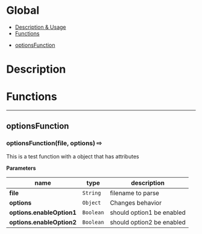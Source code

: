 # Global

* [Description &amp; Usage](#description)
* [Functions](#functions)

 - [optionsFunction](#optionsFunction)

# Description





# Functions
***
## optionsFunction
### optionsFunction(file, options)  &#x21e8; 

This is a test function
  with a object that has attributes



**Parameters**

| name | type | description |
|------|------|-------------|
| **file** | `String` | filename to parse |
| **options** | `Object` | Changes behavior |
| **options.enableOption1** | `Boolean` | should option1 be enabled |
| **options.enableOption2** | `Boolean` | should option2 be enabled |










